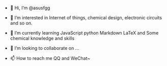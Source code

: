 - 👋 Hi, I’m @asusfgg
- 👀 I’m interested in Internet of things, chemical design, electronic circuits and so on.
- 🌱 I’m currently learning JavaScript python Markdown LaTeX and Some chemical knowledge and skills

- 💞️ I’m looking to collaborate on ...
- 📫 How to reach me QQ and WeChat~

<!---
asusfgg/asusfgg is a ✨ special ✨ repository because its `README.md` (this file) appears on your GitHub profile.
You can click the Preview link to take a look at your changes.
--->
